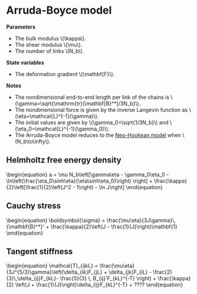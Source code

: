 # Arruda-Boyce model

**Parameters**

- The bulk modulus \\(\\kappa\\).
- The shear modulus \\(\\mu\\).
- The number of links \\(N_b\\).

**State variables**

- The deformation gradient \\(\\mathbf{F}\\).

**Notes**

- The nondimensional end-to-end length per link of the chains is \\(\\gamma=\\sqrt{\\mathrm{tr}(\\mathbf{B}^*)/3N_b}\\).
- The nondimensional force is given by the inverse Langevin function as \\(\\eta=\\mathcal{L}^{-1}(\\gamma)\\).
- The initial values are given by \\(\\gamma\_0=\\sqrt{1/3N_b}\\) and \\(\\eta\_0=\\mathcal{L}^{-1}(\\gamma\_0)\\).
- The Arruda-Boyce model reduces to the [Neo-Hookean model](neo-hookean.md) when \\(N_b\to\infty\\).

## Helmholtz free energy density

\\begin{equation}
    a = \\mu N_b\\left[\\gamma\\eta - \\gamma_0\\eta_0 - \\ln\\left(\\frac{\\eta_0\\sinh\\eta}{\\eta\\sinh\\eta_0}\\right) \\right] + \\frac{\\kappa}{2}\\left[\\frac{1}{2}\\left(J^2 - 1\\right) - \\ln J\\right]
\\end{equation}

## Cauchy stress

\\begin{equation}
    \\boldsymbol{\\sigma} = \\frac{\\mu\\eta}{3J\\gamma}\\,{\\mathbf{B}^*}' + \\frac{\\kappa}{2}\\left(J - \\frac{1}{J}\\right)\\mathbf{1}
\\end{equation}

## Tangent stiffness

\\begin{equation}
    \\mathcal{T}\_{ijkL} = \\frac{\\mu\\eta}{3J^{5/3}\\gamma}\\left(\\delta\_{ik}F\_{jL} + \\delta\_{jk}F\_{iL} - \\frac{2}{3}\\,\\delta\_{ij}F\_{kL}- \\frac{5}{3} \\, B\_{ij}'F\_{kL}^{-T} \\right) + \\frac{\\kappa}{2} \\left(J + \\frac{1}{J}\\right)\\delta\_{ij}F\_{kL}^{-T}
    +
    ????
\\end{equation}
